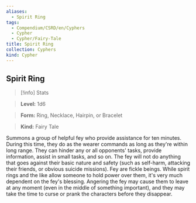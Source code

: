 ```yaml
---
aliases:
  - Spirit Ring
tags:
  - Compendium/CSRD/en/Cyphers
  - Cypher
  - Cypher/Fairy-Tale
title: Spirit Ring
collection: Cyphers
kind: Cypher
---
```

## Spirit Ring    
>[!info] Stats    
> **Level:** 1d6    
> **Form:** Ring, Necklace, Hairpin, or Bracelet    
> **Kind:** Fairy Tale  
    
Summons a group of helpful fey who provide assistance for ten minutes. During this time, they do as the wearer commands as long as they're within long range. They can hinder any or all opponents' tasks, provide information, assist in small tasks, and so on. The fey will not do anything that goes against their basic nature and safety (such as self-harm, attacking their friends, or obvious suicide missions). Fey are fickle beings. While spirit rings and the like allow someone to hold power over them, it's very much dependent on the fey's blessing. Angering the fey may cause them to leave at any moment (even in the middle of something important), and they may take the time to curse or prank the characters before they disappear.